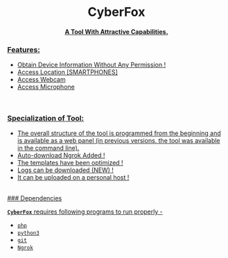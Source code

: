 <h1 align="center">CyberFox
  <br>
  <a href="https://github.com/ANON89MOUS/CyberFox">

</h1>

<h4 align="center">A Tool With Attractive Capabilities. </h4>

### Features:

- Obtain Device Information Without Any Permission !
- Access Location [SMARTPHONES]
- Access Webcam
- Access Microphone

<br>

### Specialization of Tool:

- The overall structure of the tool is programmed from the beginning and is available as a web panel (in previous versions, the tool was available in the command line).
- Auto-download Ngrok Added !
- The templates have been optimized !
- Logs can be downloaded (NEW) !
- It can be uploaded on a personal host !
<br>
### Dependencies

**`CyberFox`** requires following programs to run properly -

- `php`
- `python3`
- `git`
- `Ngrok`
